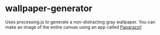 wallpaper-generator
===================

Uses processing.js to generate a non-distracting gray wallpaper. You can make an image of the entire canvas using an app called [Paparazzi!](http://derailer.org/paparazzi/)
